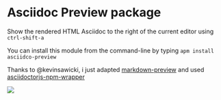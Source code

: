 # Asciidoc Preview package

Show the rendered HTML Asciidoc to the right of the current editor using
`ctrl-shift-a`

You can install this module from the command-line by typing `apm install asciidco-preview`

Thanks to @kevinsawicki, i just adapted [markdown-preview](https://github.com/atom/markdown-preview) and used [asciidoctorjs-npm-wrapper](https://github.com/anthonny/asciidoctorjs-npm-wrapper)

![](https://raw.githubusercontent.com/anthonny/asciidoc-preview/master/screenshot.jpg)
